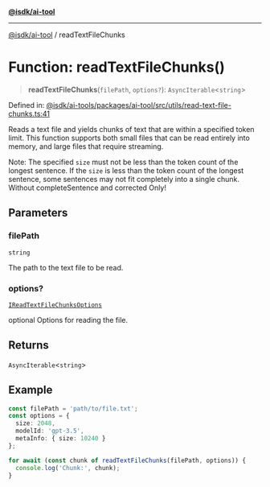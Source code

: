 [**@isdk/ai-tool**](../README.md)

***

[@isdk/ai-tool](../globals.md) / readTextFileChunks

# Function: readTextFileChunks()

> **readTextFileChunks**(`filePath`, `options?`): `AsyncIterable`\<`string`\>

Defined in: [@isdk/ai-tools/packages/ai-tool/src/utils/read-text-file-chunks.ts:41](https://github.com/isdk/ai-tool.js/blob/d0765f898f217d97c57c6949502b4a7bef5dce5e/src/utils/read-text-file-chunks.ts#L41)

Reads a text file and yields chunks of text that are within a specified token limit.
This function supports both small files that can be read entirely into memory,
and large files that require streaming.

Note: The specified `size` must not be less than the token count of the longest sentence.
If the `size` is less than the token count of the longest sentence, some sentences may not
fit completely into a single chunk.
Without completeSentence and corrected Only!

## Parameters

### filePath

`string`

The path to the text file to be read.

### options?

[`IReadTextFileChunksOptions`](../interfaces/IReadTextFileChunksOptions.md)

optional Options for reading the file.

## Returns

`AsyncIterable`\<`string`\>

## Example

```typescript
const filePath = 'path/to/file.txt';
const options = {
  size: 2048,
  modelId: 'gpt-3.5',
  metaInfo: { size: 10240 }
};

for await (const chunk of readTextFileChunks(filePath, options)) {
  console.log('Chunk:', chunk);
}
```
